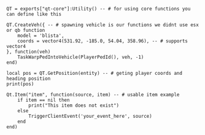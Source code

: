 

    
    QT = exports["qt-core"]:Utility() -- # for using core functions you can define like this 
    
    QT.CreateVeh({ -- # spawning vehicle is our functions we didnt use esx or qb function
        model = 'blista',
        coords = vector4(531.92, -185.0, 54.04, 358.96), -- # supports vector4
    }, function(veh)
        TaskWarpPedIntoVehicle(PlayerPedId(), veh, -1)
    end)
    
    local pos = QT.GetPosition(entity) -- # geting player coords and heading position
    print(pos)

    Qt.Item("item", function(source, item) -- # usable item example
    	if item == nil then
    		print("This item does not exist")
    	else
    		TriggerClientEvent('your_event_here', source)
    	end
    end)


